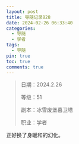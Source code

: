 ```yaml
---
layout: post
title: 导随记录828
date: 2024-02-26 06:33:40
categories:
  - 导随
  - 学者
tags:
  - 导随
pin: true
toc: true
comments: true
---
```

> 日期：2024.2.26
>
> 等级：51
>
> 副本：冰雪废堡暮卫塔
>
> 职业：学者

正好换了身暖和的幻化。